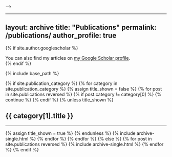 <!-- ---
layout: archive
title: "Publications"
permalink: /publications/
author_profile: true
---

<!-- { if author.googlescholar }
  You can also find my articles on <u><a href="{{author.googlescholar}}">my Google Scholar profile</a>.</u>
{ endif } -->

<!-- {% if author.google_scholar %}
<div class="notice--info" style="margin-top:1.5rem;">
🔍 更多研究成果请访问我的 <a href="{{ author.google_scholar }}" target="_blank" rel="noopener noreferrer">Google Scholar 主页</a>
</div>
{% endif %}

{% include base_path %}

{% for post in site.publications reversed %}
  {% include archive-single.html %}
{% endfor %} --> -->

---
layout: archive
title: "Publications"
permalink: /publications/
author_profile: true
---

{% if site.author.googlescholar %}
  <div class="wordwrap">You can also find my articles on <a href="{{site.author.googlescholar}}">my Google Scholar profile</a>.</div>
{% endif %}

{% include base_path %}

<!-- New style rendering if publication categories are defined -->
{% if site.publication_category %}
  {% for category in site.publication_category  %}
    {% assign title_shown = false %}
    {% for post in site.publications reversed %}
      {% if post.category != category[0] %}
        {% continue %}
      {% endif %}
      {% unless title_shown %}
        <h2>{{ category[1].title }}</h2><hr />
        {% assign title_shown = true %}
      {% endunless %}
      {% include archive-single.html %}
    {% endfor %}
  {% endfor %}
{% else %}
  {% for post in site.publications reversed %}
    {% include archive-single.html %}
  {% endfor %}
{% endif %}
